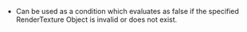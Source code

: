 * Can be used as a condition which evaluates as false if the specified RenderTexture Object is invalid or does not exist. 